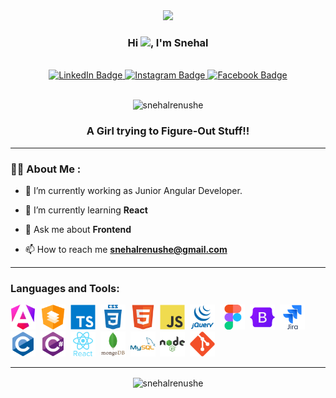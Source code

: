 <div id="header" align="center">
  <img src="https://media1.giphy.com/media/v1.Y2lkPTc5MGI3NjExY3oyemkwMWlxc203emM1ZDMzaTl0cHhxZW5uZjB5Z3kzdTRyNnZoeSZlcD12MV9pbnRlcm5hbF9naWZfYnlfaWQmY3Q9Zw/AbYBOTjhYepx1n3zuJ/giphy.webp" width="100"/>
  <h3>Hi <img src="https://media.giphy.com/media/hvRJCLFzcasrR4ia7z/giphy.gif" width="30px"/>, I'm Snehal</h3>
  <br>
  <a href="https://www.linkedin.com/in/snehal-renushe-12a1b5213/">
    <img src="https://img.shields.io/badge/LinkedIn-blue?style=for-the-badge&logo=linkedin&logoColor=white" alt="LinkedIn Badge"/>
  </a>
  <a href="https://instagram.com/snehalrenushe_1510">
    <img src="https://img.shields.io/badge/Instagram-red?style=for-the-badge&logo=instagram&logoColor=white" alt="Instagram Badge"/>
  </a>
  <a href="https://fb.com/snehalrenushe">
    <img src="https://img.shields.io/badge/facebook-blue?style=for-the-badge&logo=facebook&logoColor=white" alt="Facebook Badge"/>
  </a>
</div>

<br>

<p align="center"><img src="https://komarev.com/ghpvc/?username=snehalrenushe&label=Profile%20views&color=0e75b6&style=flat" alt="snehalrenushe" /></p>
<h3 align="center">A Girl trying to Figure-Out Stuff!!</h3>

---

### :woman_technologist: About Me :
- 🔭 I’m currently working as Junior Angular Developer.

- 🌱 I’m currently learning **React**

- 💬 Ask me about **Frontend**

- 📫 How to reach me **snehalrenushe@gmail.com**

---

<h3 align="left">Languages and Tools:</h3>
<div>
  <img src="https://github.com/devicons/devicon/blob/master/icons/angular/angular-original.svg" title="Angular" alt="Angular" width="40" height="40"/>&nbsp;
  <img src="https://github.com/devicons/devicon/blob/master/icons/angularmaterial/angularmaterial-original.svg" title="AngularMaterial" alt="Angular Material" width="40" height="40"/>&nbsp;
  <img src="https://github.com/devicons/devicon/blob/master/icons/typescript/typescript-original.svg" title="Typescript" alt="Typescript" width="40" height="40"/>&nbsp;
  <img src="https://github.com/devicons/devicon/blob/master/icons/css3/css3-plain-wordmark.svg"  title="CSS3" alt="CSS" width="40" height="40"/>&nbsp;
  <img src="https://github.com/devicons/devicon/blob/master/icons/html5/html5-original.svg" title="HTML5" alt="HTML" width="40" height="40"/>&nbsp;
  <img src="https://github.com/devicons/devicon/blob/master/icons/javascript/javascript-original.svg" title="JavaScript" alt="JavaScript" width="40" height="40"/>&nbsp;
  <img src="https://github.com/devicons/devicon/blob/master/icons/jquery/jquery-plain-wordmark.svg" title="Jquery" alt="Jquery" width="40" height="40"/>&nbsp;
  <img src="https://github.com/devicons/devicon/blob/master/icons/figma/figma-original.svg" title="Figma" alt="Figma" width="40" height="40"/>&nbsp;
  <img src="https://github.com/devicons/devicon/blob/master/icons/bootstrap/bootstrap-original.svg" title="Bootstrap" alt="Bootstrap" width="40" height="40"/>&nbsp;
  <img src="https://github.com/devicons/devicon/blob/master/icons/jira/jira-original-wordmark.svg" title="Jira" alt="Jira" width="40" height="40"/>&nbsp;
  <img src="https://github.com/devicons/devicon/blob/master/icons/c/c-original.svg" title="C" alt="C" width="40" height="40"/>&nbsp;
  <img src="https://github.com/devicons/devicon/blob/master/icons/csharp/csharp-original.svg" title="C Sharpt" alt="C Sharp" width="40" height="40"/>&nbsp;
  <img src="https://github.com/devicons/devicon/blob/master/icons/react/react-original-wordmark.svg" title="React" alt="React" width="40" height="40"/>&nbsp;
  <img src="https://github.com/devicons/devicon/blob/master/icons/mongodb/mongodb-original-wordmark.svg" title="Mongodb" alt="Mongodb" width="40" height="40"/>&nbsp;
  <img src="https://github.com/devicons/devicon/blob/master/icons/mysql/mysql-original-wordmark.svg" title="MySQL"  alt="MySQL" width="40" height="40"/>&nbsp;
  <img src="https://github.com/devicons/devicon/blob/master/icons/nodejs/nodejs-original-wordmark.svg" title="NodeJS" alt="NodeJS" width="40" height="40"/>&nbsp;
  <img src="https://github.com/devicons/devicon/blob/master/icons/git/git-original.svg" title="Git" **alt="Git" width="40" height="40"/>
</div>

---
<!-- <p>&nbsp;<img align="center" src="https://github-readme-stats.vercel.app/api?username=snehalrenushe&show_icons=true&locale=en" alt="snehalrenushe" /></p>-->

<p align="center"><img align="center" src="https://github-readme-streak-stats.herokuapp.com/?user=snehalrenushe&" alt="snehalrenushe" /></p>
